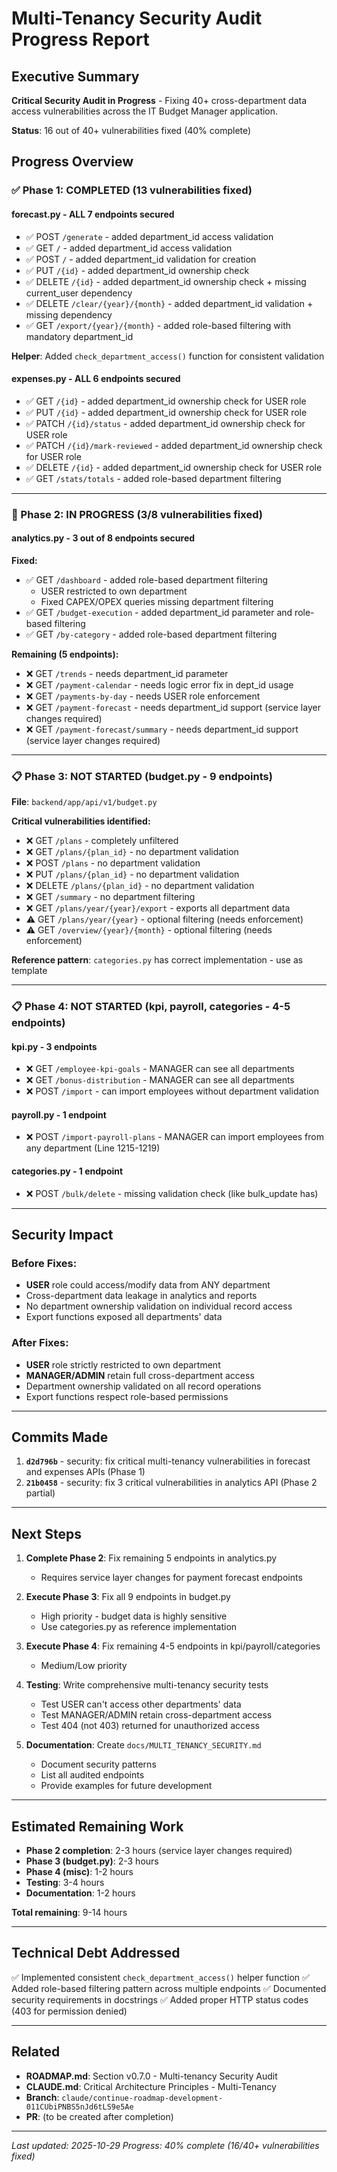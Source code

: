 # Multi-Tenancy Security Audit Progress Report

## Executive Summary

**Critical Security Audit in Progress** - Fixing 40+ cross-department data access vulnerabilities across the IT Budget Manager application.

**Status**: 16 out of 40+ vulnerabilities fixed (40% complete)

## Progress Overview

### ✅ Phase 1: COMPLETED (13 vulnerabilities fixed)

#### forecast.py - ALL 7 endpoints secured
- ✅ POST `/generate` - added department_id access validation
- ✅ GET `/` - added department_id access validation
- ✅ POST `/` - added department_id validation for creation
- ✅ PUT `/{id}` - added department_id ownership check
- ✅ DELETE `/{id}` - added department_id ownership check + missing current_user dependency
- ✅ DELETE `/clear/{year}/{month}` - added department_id validation + missing dependency
- ✅ GET `/export/{year}/{month}` - added role-based filtering with mandatory department_id

**Helper**: Added `check_department_access()` function for consistent validation

#### expenses.py - ALL 6 endpoints secured
- ✅ GET `/{id}` - added department_id ownership check for USER role
- ✅ PUT `/{id}` - added department_id ownership check for USER role
- ✅ PATCH `/{id}/status` - added department_id ownership check for USER role
- ✅ PATCH `/{id}/mark-reviewed` - added department_id ownership check for USER role
- ✅ DELETE `/{id}` - added department_id ownership check for USER role
- ✅ GET `/stats/totals` - added role-based department filtering

---

### 🔄 Phase 2: IN PROGRESS (3/8 vulnerabilities fixed)

#### analytics.py - 3 out of 8 endpoints secured

**Fixed:**
- ✅ GET `/dashboard` - added role-based department filtering
  - USER restricted to own department
  - Fixed CAPEX/OPEX queries missing department filtering
- ✅ GET `/budget-execution` - added department_id parameter and role-based filtering
- ✅ GET `/by-category` - added role-based department filtering

**Remaining (5 endpoints):**
- ❌ GET `/trends` - needs department_id parameter
- ❌ GET `/payment-calendar` - needs logic error fix in dept_id usage
- ❌ GET `/payments-by-day` - needs USER role enforcement
- ❌ GET `/payment-forecast` - needs department_id support (service layer changes required)
- ❌ GET `/payment-forecast/summary` - needs department_id support (service layer changes required)

---

### 📋 Phase 3: NOT STARTED (budget.py - 9 endpoints)

**File**: `backend/app/api/v1/budget.py`

**Critical vulnerabilities identified:**
- ❌ GET `/plans` - completely unfiltered
- ❌ GET `/plans/{plan_id}` - no department validation
- ❌ POST `/plans` - no department validation
- ❌ PUT `/plans/{plan_id}` - no department validation
- ❌ DELETE `/plans/{plan_id}` - no department validation
- ❌ GET `/summary` - no department filtering
- ❌ GET `/plans/year/{year}/export` - exports all department data
- ⚠️ GET `/plans/year/{year}` - optional filtering (needs enforcement)
- ⚠️ GET `/overview/{year}/{month}` - optional filtering (needs enforcement)

**Reference pattern**: `categories.py` has correct implementation - use as template

---

### 📋 Phase 4: NOT STARTED (kpi, payroll, categories - 4-5 endpoints)

#### kpi.py - 3 endpoints
- ❌ GET `/employee-kpi-goals` - MANAGER can see all departments
- ❌ GET `/bonus-distribution` - MANAGER can see all departments
- ❌ POST `/import` - can import employees without department validation

#### payroll.py - 1 endpoint
- ❌ POST `/import-payroll-plans` - MANAGER can import employees from any department (Line 1215-1219)

#### categories.py - 1 endpoint
- ❌ POST `/bulk/delete` - missing validation check (like bulk_update has)

---

## Security Impact

### Before Fixes:
- **USER** role could access/modify data from ANY department
- Cross-department data leakage in analytics and reports
- No department ownership validation on individual record access
- Export functions exposed all departments' data

### After Fixes:
- **USER** role strictly restricted to own department
- **MANAGER/ADMIN** retain full cross-department access
- Department ownership validated on all record operations
- Export functions respect role-based permissions

---

## Commits Made

1. **`d2d796b`** - security: fix critical multi-tenancy vulnerabilities in forecast and expenses APIs (Phase 1)
2. **`21b0458`** - security: fix 3 critical vulnerabilities in analytics API (Phase 2 partial)

---

## Next Steps

1. **Complete Phase 2**: Fix remaining 5 endpoints in analytics.py
   - Requires service layer changes for payment forecast endpoints

2. **Execute Phase 3**: Fix all 9 endpoints in budget.py
   - High priority - budget data is highly sensitive
   - Use categories.py as reference implementation

3. **Execute Phase 4**: Fix remaining 4-5 endpoints in kpi/payroll/categories
   - Medium/Low priority

4. **Testing**: Write comprehensive multi-tenancy security tests
   - Test USER can't access other departments' data
   - Test MANAGER/ADMIN retain cross-department access
   - Test 404 (not 403) returned for unauthorized access

5. **Documentation**: Create `docs/MULTI_TENANCY_SECURITY.md`
   - Document security patterns
   - List all audited endpoints
   - Provide examples for future development

---

## Estimated Remaining Work

- **Phase 2 completion**: 2-3 hours (service layer changes required)
- **Phase 3 (budget.py)**: 2-3 hours
- **Phase 4 (misc)**: 1-2 hours
- **Testing**: 3-4 hours
- **Documentation**: 1-2 hours

**Total remaining**: 9-14 hours

---

## Technical Debt Addressed

✅ Implemented consistent `check_department_access()` helper function
✅ Added role-based filtering pattern across multiple endpoints
✅ Documented security requirements in docstrings
✅ Added proper HTTP status codes (403 for permission denied)

---

## Related

- **ROADMAP.md**: Section v0.7.0 - Multi-tenancy Security Audit
- **CLAUDE.md**: Critical Architecture Principles - Multi-Tenancy
- **Branch**: `claude/continue-roadmap-development-011CUbiPNBS5nJd6tLS9e5Ae`
- **PR**: (to be created after completion)

---

*Last updated: 2025-10-29*
*Progress: 40% complete (16/40+ vulnerabilities fixed)*
